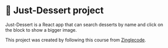 # 🍰 Just-Dessert project

Just-Dessert is a React app that can search desserts by name and click on the block to show a bigger image.

This project was created by following this course from [Zinglecode](https://www.youtube.com/watch?v=ojT758BNvqg&t=27s).
